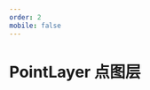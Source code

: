 ```yaml
---
order: 2
mobile: false
---
```


# PointLayer 点图层

<code src="./demo/pointLayer/index" compact="true"></code>
